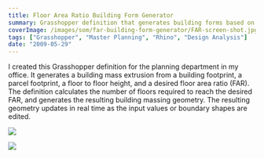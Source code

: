 ```yaml
---
title: Floor Area Ratio Building Form Generator
summary: Grasshopper definition that generates building forms based on desired FAR
coverImage: /images/som/far-building-form-generator/FAR-screen-shot.jpg
tags: ["Grasshopper", "Master Planning", "Rhino", "Design Analysis"]
date: "2009-05-29"
---
```


I created this Grasshopper definition for the planning department in my office. It generates a building mass extrusion from a building footprint, a parcel footprint, a floor to floor height, and a desired floor area ratio (FAR). The definition calculates the number of floors required to reach the desired FAR, and generates the resulting building massing geometry. The resulting geometry updates in real time as the input values or boundary shapes are edited.

![](/images/som/far-building-form-generator/2012-04-11_193609.png)

![](/images/som/far-building-form-generator/FAR-control-panel.jpg)
